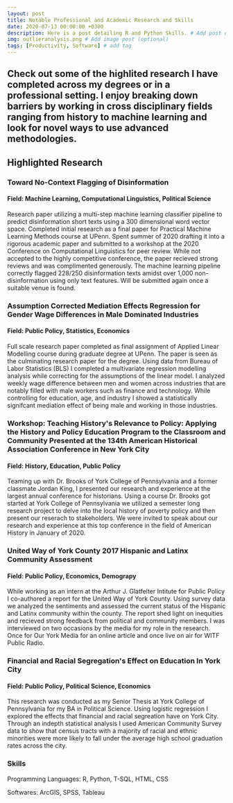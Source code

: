 ```yaml
---
layout: post
title: Notable Professional and Academic Research and Skills
date: 2020-07-13 00:00:00 +0300
description: Here is a post detailing R and Python Skills. # Add post description (optional)
img: outlieranalysis.png # Add image post (optional)
tags: [Productivity, Software] # add tag
---
```


## Check out some of the highlited research I have completed across my degrees or in a professional setting. I enjoy breaking down barriers by working in cross disciplinary fields ranging from history to machine learning and look for novel ways to use advanced methodologies.

## Highlighted Research

### Toward No-Context Flagging of Disinformation
#### Field: Machine Learning, Computational Linguistics, Political Science

Research paper utilizing a multi-step machine learning classifier pipeline to predict disinformation short texts using a 300 dimensional word vector space. Completed initial research as a final paper for Practical Machine Learning Methods course at UPenn. Spent summer of 2020 drafting it into a rigorous academic paper and submitted to a workshop at the 2020 Conference on Computational Linguistics for peer review. While not accepted to the highly competitive conference, the paper recieved strong reviews and was complimented generously. The machine learning pipeline correctly flagged 228/250 disinformation texts amidst over 1,000 non-disinformation using only text features. Will be submitted again once a suitable venue is found.


### Assumption Corrected Mediation Effects Regression for Gender Wage Differences in Male Dominated Industries
#### Field: Public Policy, Statistics, Economics

Full scale research paper completed as final assignment of Applied Linear Modelling course during graduate degree at UPenn. The paper is seen as the culminating research paper for the degree. Using data from Bureau of Labor Statistics (BLS) I completed a multivariate regression modelling analysis while correcting for the assumptions of the linear model. I analyzed weekly wage difference between men and women across industries that are notably filled with male workers such as finance and technology. While controlling for education, age, and industry I showed a statistically signifcant mediation effect of being male and working in those industries. 

### Workshop: Teaching History's Relevance to Policy: Applying the History and Policy Education Program to the Classroom and Community Presented at the 134th American Historical Association Conference in New York City
#### Field: History, Education, Public Policy

Teaming up with Dr. Brooks of York College of Pennsylvania and a former classmate Jordan King, I presented our research and experience at the largest annual conference for historians. Using a course Dr. Brooks got started at York College of Pennsylvania we utilized a semester long research project to delve into the local history of poverty policy and then present our reserach to stakeholders. We were invited to speak about our research and experience at this top conference in the field of American History in January of 2020.

### United Way of York County 2017 Hispanic and Latinx Community Assessment
#### Field: Public Policy, Economics, Demograpy

While working as an intern at the Arthur J. Glatfelter Intitute for Public Policy I co-authored a report for the United Way of York County. Using survey data we analyzed the sentiments and assessed the current status of the Hispanic and Latinx community within the county. The report shed light on inequities and recieved strong feedback from political and community members. I was interviewed on two occasions by the media for my role in the research. Once for Our York Media for an online article and once live on air for WITF Public Radio.

### Financial and Racial Segregation's Effect on Education In York City
#### Field: Public Policy, Political Science, Economics

This research was conducted as my Senior Thesis at York College of Pennsylvania for my BA in Political Science. Using logistic regression I explored the effects that financial and racial segreation have on York City. Through an indepth statistical analysis I used American Community Survey data to show that census tracts with a majority of racial and ethnic minorities were more likely to fall under the average high school graduation rates across the city.

### Skills

Programming Languages: R, Python, T-SQL, HTML, CSS

Softwares: ArcGIS, SPSS, Tableau
